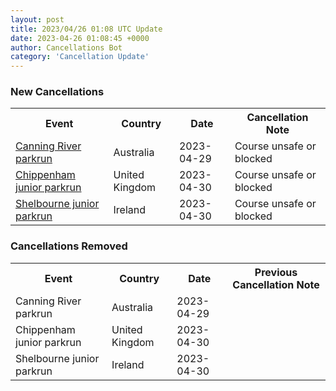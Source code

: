 ```yaml
---
layout: post
title: 2023/04/26 01:08 UTC Update
date: 2023-04-26 01:08:45 +0000
author: Cancellations Bot
category: 'Cancellation Update'
---
```


<h3>New Cancellations</h3>
<div class='hscrollable'>
<table style='width: 100%'>
    <tr>
        <th>Event</th>
        <th>Country</th>
        <th>Date</th>
        <th>Cancellation Note</th>
    </tr>
    <tr>
        <td><a href="https://www.parkrun.com.au/canningriver">Canning River parkrun</a></td>
        <td>Australia</td>
        <td>2023-04-29</td>
        <td>Course unsafe or blocked</td>
    </tr>
    <tr>
        <td><a href="https://www.parkrun.org.uk/chippenham-juniors">Chippenham junior parkrun</a></td>
        <td>United Kingdom</td>
        <td>2023-04-30</td>
        <td>Course unsafe or blocked</td>
    </tr>
    <tr>
        <td><a href="https://www.parkrun.ie/shelbourne-juniors">Shelbourne junior parkrun</a></td>
        <td>Ireland</td>
        <td>2023-04-30</td>
        <td>Course unsafe or blocked</td>
    </tr>
</table>
</div>
<h3>Cancellations Removed</h3>
<div class='hscrollable'>
<table style='width: 100%'>
    <tr>
        <th>Event</th>
        <th>Country</th>
        <th>Date</th>
        <th>Previous Cancellation Note</th>
    </tr>
    <tr>
        <td>Canning River parkrun</td>
        <td>Australia</td>
        <td>2023-04-29</td>
        <td></td>
    </tr>
    <tr>
        <td>Chippenham junior parkrun</td>
        <td>United Kingdom</td>
        <td>2023-04-30</td>
        <td></td>
    </tr>
    <tr>
        <td>Shelbourne junior parkrun</td>
        <td>Ireland</td>
        <td>2023-04-30</td>
        <td></td>
    </tr>
</table>
</div>
